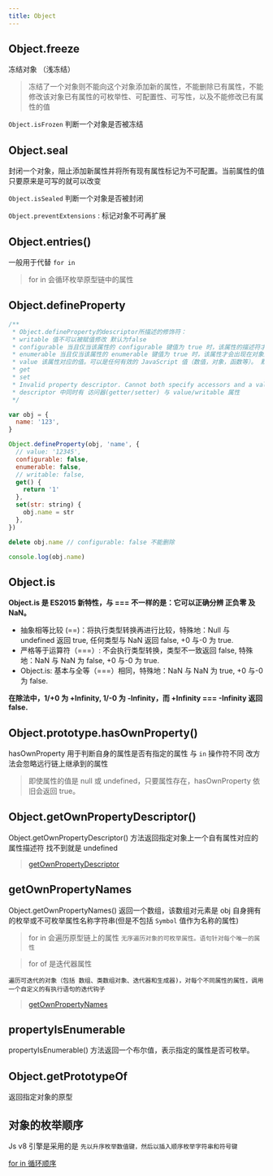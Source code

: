 ```yaml
---
title: Object
---
```


## Object.freeze

冻结对象 （浅冻结）

> 冻结了一个对象则不能向这个对象添加新的属性，不能删除已有属性，不能修改该对象已有属性的可枚举性、可配置性、可写性，以及不能修改已有属性的值

`Object.isFrozen` 判断一个对象是否被冻结

## Object.seal

封闭一个对象，阻止添加新属性并将所有现有属性标记为不可配置。当前属性的值只要原来是可写的就可以改变

`Object.isSealed` 判断一个对象是否被封闭

`Object.preventExtensions` : 标记对象不可再扩展

## Object.entries()

一般用于代替 `for in`

> for in 会循环枚举原型链中的属性

## Object.defineProperty

```javascript
/**
 * Object.defineProperty的descriptor所描述的修饰符：
 * writable 值不可以被赋值修改 默认为false
 * configurable 当且仅当该属性的 configurable 键值为 true 时，该属性的描述符才能够被改变，同时该属性也能从对应的对象上被删除。
 * enumerable 当且仅当该属性的 enumerable 键值为 true 时，该属性才会出现在对象的枚举属性中。
 * value 该属性对应的值。可以是任何有效的 JavaScript 值（数值，对象，函数等）。 默认为 undefined
 * get
 * set
 * Invalid property descriptor. Cannot both specify accessors and a value or writable attribute
 * descriptor 中同时有 访问器(getter/setter) 与 value/writable 属性
 */

var obj = {
  name: '123',
}

Object.defineProperty(obj, 'name', {
  // value: '12345',
  configurable: false,
  enumerable: false,
  // writable: false,
  get() {
    return '1'
  },
  set(str: string) {
    obj.name = str
  },
})

delete obj.name // configurable: false 不能删除

console.log(obj.name)
```

## Object.is

**Object.is 是 ES2015 新特性，与 === 不一样的是：它可以正确分辨 正负零 及 NaN。**

- 抽象相等比较 (==)：将执行类型转换再进行比较，特殊地：Null 与 undefined 返回 true, 任何类型与 NaN 返回 false, +0 与-0 为 true.
- 严格等于运算符（===）: 不会执行类型转换，类型不一致返回 false, 特殊地：NaN 与 NaN 为 false, +0 与-0 为 true.
- Object.is: 基本与全等（===）相同，特殊地：NaN 与 NaN 为 true, +0 与-0 为 false.

**在除法中，1/+0 为 +Infinity, 1/-0 为 -Infinity，而 +Infinity === -Infinity 返回 false.**

## Object.prototype.hasOwnProperty()

hasOwnProperty 用于判断自身的属性是否有指定的属性 与 `in` 操作符不同 改方法会忽略远行链上继承到的属性

> 即使属性的值是 null 或 undefined，只要属性存在，hasOwnProperty 依旧会返回 true。

## Object.getOwnPropertyDescriptor()

Object.getOwnPropertyDescriptor() 方法返回指定对象上一个自有属性对应的属性描述符 找不到就是 undefined

> [getOwnPropertyDescriptor](https://developer.mozilla.org/zh-CN/docs/Web/JavaScript/Reference/Global_Objects/Object/getOwnPropertyDescriptor)

## getOwnPropertyNames

Object.getOwnPropertyNames() 返回一个数组，该数组对元素是 obj 自身拥有的枚举或不可枚举属性名称字符串(但是不包括 `Symbol` 值作为名称的属性)

> for in 会遍历原型链上的属性 `无序遍历对象的可枚举属性。语句针对每个唯一的属性`

> for of 是迭代器属性

`遍历可迭代的对象（包括 数组、类数组对象、迭代器和生成器)，对每个不同属性的属性，调用一个自定义的有执行语句的迭代钩子`

> [getOwnPropertyNames](https://developer.mozilla.org/zh-CN/docs/Web/JavaScript/Reference/Global_Objects/Object/getOwnPropertyNames)

## propertyIsEnumerable

propertyIsEnumerable() 方法返回一个布尔值，表示指定的属性是否可枚举。

## Object.getPrototypeOf

返回指定对象的原型

## 对象的枚举顺序

Js v8 引擎是采用的是 `先以升序枚举数值键，然后以插入顺序枚举字符串和符号键`

[for in 循环顺序](https://zh.javascript.info/object)
